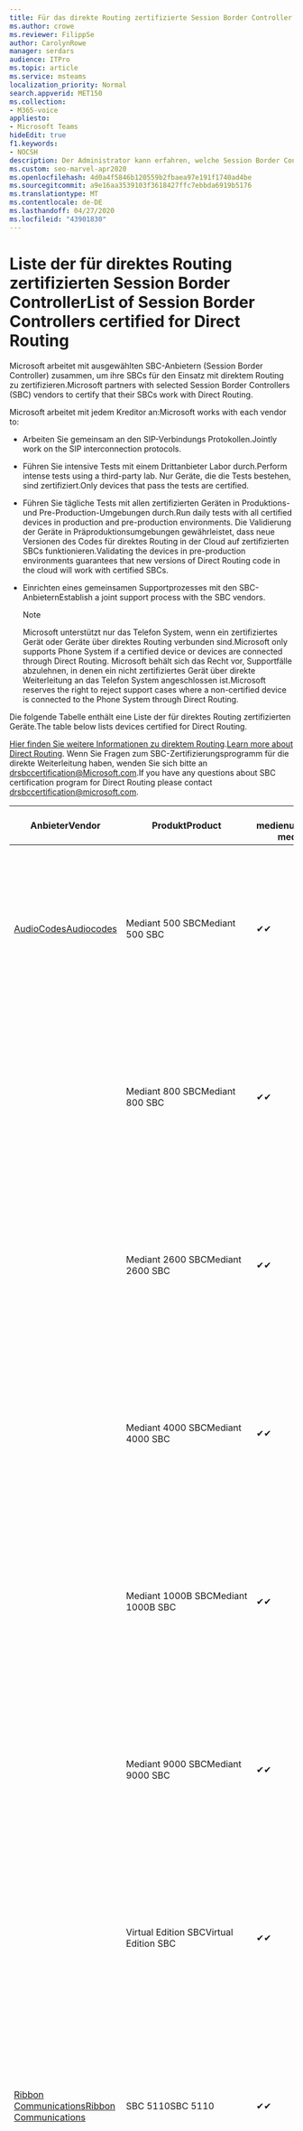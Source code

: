 ```yaml
---
title: Für das direkte Routing zertifizierte Session Border Controller
ms.author: crowe
ms.reviewer: FilippSe
author: CarolynRowe
manager: serdars
audience: ITPro
ms.topic: article
ms.service: msteams
localization_priority: Normal
search.appverid: MET150
ms.collection:
- M365-voice
appliesto:
- Microsoft Teams
hideEdit: true
f1.keywords:
- NOCSH
description: Der Administrator kann erfahren, welche Session Border Controllers (SBCS) für die direkte Weiterleitung zertifiziert wurden.
ms.custom: seo-marvel-apr2020
ms.openlocfilehash: 4d0a4f5846b120559b2fbaea97e191f1740ad4be
ms.sourcegitcommit: a9e16aa3539103f3618427ffc7ebbda6919b5176
ms.translationtype: MT
ms.contentlocale: de-DE
ms.lasthandoff: 04/27/2020
ms.locfileid: "43901830"
---
```

# <a name="list-of-session-border-controllers-certified-for-direct-routing"></a><span data-ttu-id="02444-103">Liste der für direktes Routing zertifizierten Session Border Controller</span><span class="sxs-lookup"><span data-stu-id="02444-103">List of Session Border Controllers certified for Direct Routing</span></span>

<span data-ttu-id="02444-104">Microsoft arbeitet mit ausgewählten SBC-Anbietern (Session Border Controller) zusammen, um ihre SBCs für den Einsatz mit direktem Routing zu zertifizieren.</span><span class="sxs-lookup"><span data-stu-id="02444-104">Microsoft partners with selected Session Border Controllers (SBC) vendors to certify that their SBCs work with Direct Routing.</span></span> 

<span data-ttu-id="02444-105">Microsoft arbeitet mit jedem Kreditor an:</span><span class="sxs-lookup"><span data-stu-id="02444-105">Microsoft works with each vendor to:</span></span> 

- <span data-ttu-id="02444-106">Arbeiten Sie gemeinsam an den SIP-Verbindungs Protokollen.</span><span class="sxs-lookup"><span data-stu-id="02444-106">Jointly work on the SIP interconnection protocols.</span></span>
- <span data-ttu-id="02444-107">Führen Sie intensive Tests mit einem Drittanbieter Labor durch.</span><span class="sxs-lookup"><span data-stu-id="02444-107">Perform intense tests using a third-party lab.</span></span> <span data-ttu-id="02444-108">Nur Geräte, die die Tests bestehen, sind zertifiziert.</span><span class="sxs-lookup"><span data-stu-id="02444-108">Only devices that pass the tests are certified.</span></span> 
- <span data-ttu-id="02444-109">Führen Sie tägliche Tests mit allen zertifizierten Geräten in Produktions-und Pre-Production-Umgebungen durch.</span><span class="sxs-lookup"><span data-stu-id="02444-109">Run daily tests with all certified devices in production and pre-production environments.</span></span> <span data-ttu-id="02444-110">Die Validierung der Geräte in Präproduktionsumgebungen gewährleistet, dass neue Versionen des Codes für direktes Routing in der Cloud auf zertifizierten SBCs funktionieren.</span><span class="sxs-lookup"><span data-stu-id="02444-110">Validating the devices in pre-production environments guarantees that new versions of Direct Routing code in the cloud will work with certified SBCs.</span></span> 
- <span data-ttu-id="02444-111">Einrichten eines gemeinsamen Supportprozesses mit den SBC-Anbietern</span><span class="sxs-lookup"><span data-stu-id="02444-111">Establish a joint support process with the SBC vendors.</span></span>


  > [!NOTE]
  > <span data-ttu-id="02444-112">Microsoft unterstützt nur das Telefon System, wenn ein zertifiziertes Gerät oder Geräte über direktes Routing verbunden sind.</span><span class="sxs-lookup"><span data-stu-id="02444-112">Microsoft only supports Phone System if a certified device or devices are connected through Direct Routing.</span></span> <span data-ttu-id="02444-113">Microsoft behält sich das Recht vor, Supportfälle abzulehnen, in denen ein nicht zertifiziertes Gerät über direkte Weiterleitung an das Telefon System angeschlossen ist.</span><span class="sxs-lookup"><span data-stu-id="02444-113">Microsoft reserves the right to reject support cases where a non-certified device is connected to the Phone System through Direct Routing.</span></span> 

<span data-ttu-id="02444-114">Die folgende Tabelle enthält eine Liste der für direktes Routing zertifizierten Geräte.</span><span class="sxs-lookup"><span data-stu-id="02444-114">The table below lists devices certified for Direct Routing.</span></span> 

<span data-ttu-id="02444-115">[Hier finden Sie weitere Informationen zu direktem Routing](https://aka.ms/dr).</span><span class="sxs-lookup"><span data-stu-id="02444-115">[Learn more about Direct Routing](https://aka.ms/dr).</span></span> <span data-ttu-id="02444-116">Wenn Sie Fragen zum SBC-Zertifizierungsprogramm für die direkte Weiterleitung haben, wenden Sie sich bitte an drsbccertification@Microsoft.com.</span><span class="sxs-lookup"><span data-stu-id="02444-116">If you have any questions about SBC certification program for Direct Routing please contact drsbccertification@microsoft.com.</span></span>


|                                                       <span data-ttu-id="02444-117">Anbieter</span><span class="sxs-lookup"><span data-stu-id="02444-117">Vendor</span></span>                                                        |       <span data-ttu-id="02444-118">Produkt</span><span class="sxs-lookup"><span data-stu-id="02444-118">Product</span></span>       | <span data-ttu-id="02444-119">Nicht medienumgehung</span><span class="sxs-lookup"><span data-stu-id="02444-119">Non-media bypass</span></span> | <span data-ttu-id="02444-120">Medienumgehung</span><span class="sxs-lookup"><span data-stu-id="02444-120">Media bypass</span></span> | <span data-ttu-id="02444-121">Software Version</span><span class="sxs-lookup"><span data-stu-id="02444-121">Software version</span></span> | <span data-ttu-id="02444-122">Validiert mit E911-Anbietern</span><span class="sxs-lookup"><span data-stu-id="02444-122">Validated with E911 providers</span></span> | <span data-ttu-id="02444-123">Elin-fähig</span><span class="sxs-lookup"><span data-stu-id="02444-123">ELIN capable</span></span>
|---------------------------------------------------------------------------------------------------------------------|---------------------|------------------|--------------|------------------|-----------------|------------------|
| [<span data-ttu-id="02444-124">AudioCodes</span><span class="sxs-lookup"><span data-stu-id="02444-124">Audiocodes</span></span>](https://www.audiocodes.com/solutions-products/products/products-for-microsoft-365/direct-routing-for-microsoft-teams) |   <span data-ttu-id="02444-125">Mediant 500 SBC</span><span class="sxs-lookup"><span data-stu-id="02444-125">Mediant 500 SBC</span></span>   |     <span data-ttu-id="02444-126">&#10004;</span><span class="sxs-lookup"><span data-stu-id="02444-126">&#10004;</span></span>     |   <span data-ttu-id="02444-127">&#10004;</span><span class="sxs-lookup"><span data-stu-id="02444-127">&#10004;</span></span>    |  <span data-ttu-id="02444-128">Unterstützte 7,2 a. 250 (empfohlen: 7,2 a. 256)</span><span class="sxs-lookup"><span data-stu-id="02444-128">Supported 7.20A.250 (Recommended 7.20A.256)</span></span>   | <ul> <li> [<span data-ttu-id="02444-129">Bandbreiten-dynamisches Standort Routing</span><span class="sxs-lookup"><span data-stu-id="02444-129">Bandwidth Dynamic Location Routing</span></span>](https://www.bandwidth.com/partners/microsoft-teams-direct-routing) </li> <li><span data-ttu-id="02444-130">Intrado ERS</span><span class="sxs-lookup"><span data-stu-id="02444-130">Intrado ERS</span></span> </li> <li><span data-ttu-id="02444-131">Intrado EGW</span><span class="sxs-lookup"><span data-stu-id="02444-131">Intrado EGW</span></span></li> <li> <span data-ttu-id="02444-132">Red Sky Horizon-Mobilität</span><span class="sxs-lookup"><span data-stu-id="02444-132">Red Sky Horizon Mobility</span></span> </li>  </ul> |  <span data-ttu-id="02444-133">&#10004;</span><span class="sxs-lookup"><span data-stu-id="02444-133">&#10004;</span></span>  |
|                                                                                                                     |   <span data-ttu-id="02444-134">Mediant 800 SBC</span><span class="sxs-lookup"><span data-stu-id="02444-134">Mediant 800 SBC</span></span>   |     <span data-ttu-id="02444-135">&#10004;</span><span class="sxs-lookup"><span data-stu-id="02444-135">&#10004;</span></span>     |   <span data-ttu-id="02444-136">&#10004;</span><span class="sxs-lookup"><span data-stu-id="02444-136">&#10004;</span></span>     |  <span data-ttu-id="02444-137">Unterstützte 7,2 a. 250 (empfohlen: 7,2 a. 256)</span><span class="sxs-lookup"><span data-stu-id="02444-137">Supported 7.20A.250 (Recommended 7.20A.256)</span></span>   | <ul> <li> [<span data-ttu-id="02444-138">Bandbreiten-dynamisches Standort Routing</span><span class="sxs-lookup"><span data-stu-id="02444-138">Bandwidth Dynamic Location Routing</span></span>](https://www.bandwidth.com/partners/microsoft-teams-direct-routing) </li> <li><span data-ttu-id="02444-139">Intrado ERS</span><span class="sxs-lookup"><span data-stu-id="02444-139">Intrado ERS</span></span> </li> <li><span data-ttu-id="02444-140">Intrado EGW</span><span class="sxs-lookup"><span data-stu-id="02444-140">Intrado EGW</span></span></li> <li> <span data-ttu-id="02444-141">Red Sky Horizon-Mobilität</span><span class="sxs-lookup"><span data-stu-id="02444-141">Red Sky Horizon Mobility</span></span> </li>  </ul>  |  <span data-ttu-id="02444-142">&#10004;</span><span class="sxs-lookup"><span data-stu-id="02444-142">&#10004;</span></span>  |
|                                                                                                                     |  <span data-ttu-id="02444-143">Mediant 2600 SBC</span><span class="sxs-lookup"><span data-stu-id="02444-143">Mediant 2600 SBC</span></span>   |     <span data-ttu-id="02444-144">&#10004;</span><span class="sxs-lookup"><span data-stu-id="02444-144">&#10004;</span></span>     |   <span data-ttu-id="02444-145">&#10004;</span><span class="sxs-lookup"><span data-stu-id="02444-145">&#10004;</span></span>    |  <span data-ttu-id="02444-146">Unterstützte 7,2 a. 250 (empfohlen: 7,2 a. 256)</span><span class="sxs-lookup"><span data-stu-id="02444-146">Supported 7.20A.250 (Recommended 7.20A.256)</span></span>   |   <ul> <li> [<span data-ttu-id="02444-147">Bandbreiten-dynamisches Standort Routing</span><span class="sxs-lookup"><span data-stu-id="02444-147">Bandwidth Dynamic Location Routing</span></span>](https://www.bandwidth.com/partners/microsoft-teams-direct-routing) </li> <li><span data-ttu-id="02444-148">Intrado ERS</span><span class="sxs-lookup"><span data-stu-id="02444-148">Intrado ERS</span></span> </li> <li><span data-ttu-id="02444-149">Intrado EGW</span><span class="sxs-lookup"><span data-stu-id="02444-149">Intrado EGW</span></span></li> <li> <span data-ttu-id="02444-150">Red Sky Horizon-Mobilität</span><span class="sxs-lookup"><span data-stu-id="02444-150">Red Sky Horizon Mobility</span></span> </li>  </ul>  |  <span data-ttu-id="02444-151">&#10004;</span><span class="sxs-lookup"><span data-stu-id="02444-151">&#10004;</span></span>  |    
|                                                                                                                     |  <span data-ttu-id="02444-152">Mediant 4000 SBC</span><span class="sxs-lookup"><span data-stu-id="02444-152">Mediant 4000 SBC</span></span>   |     <span data-ttu-id="02444-153">&#10004;</span><span class="sxs-lookup"><span data-stu-id="02444-153">&#10004;</span></span>     |   <span data-ttu-id="02444-154">&#10004;</span><span class="sxs-lookup"><span data-stu-id="02444-154">&#10004;</span></span>     |  <span data-ttu-id="02444-155">Unterstützte 7,2 a. 250 (empfohlen: 7,2 a. 256)</span><span class="sxs-lookup"><span data-stu-id="02444-155">Supported 7.20A.250 (Recommended 7.20A.256)</span></span>   |  <ul> <li> [<span data-ttu-id="02444-156">Bandbreiten-dynamisches Standort Routing</span><span class="sxs-lookup"><span data-stu-id="02444-156">Bandwidth Dynamic Location Routing</span></span>](https://www.bandwidth.com/partners/microsoft-teams-direct-routing) </li> <li><span data-ttu-id="02444-157">Intrado ERS</span><span class="sxs-lookup"><span data-stu-id="02444-157">Intrado ERS</span></span> </li> <li><span data-ttu-id="02444-158">Intrado EGW</span><span class="sxs-lookup"><span data-stu-id="02444-158">Intrado EGW</span></span></li> <li> <span data-ttu-id="02444-159">Red Sky Horizon-Mobilität</span><span class="sxs-lookup"><span data-stu-id="02444-159">Red Sky Horizon Mobility</span></span> </li>  </ul>  |  <span data-ttu-id="02444-160">&#10004;</span><span class="sxs-lookup"><span data-stu-id="02444-160">&#10004;</span></span>  |    
|                                                                                                                     | <span data-ttu-id="02444-161">Mediant 1000B SBC</span><span class="sxs-lookup"><span data-stu-id="02444-161">Mediant 1000B  SBC</span></span>  |     <span data-ttu-id="02444-162">&#10004;</span><span class="sxs-lookup"><span data-stu-id="02444-162">&#10004;</span></span>     |   <span data-ttu-id="02444-163">Ausstehend</span><span class="sxs-lookup"><span data-stu-id="02444-163">Pending</span></span>     |  <span data-ttu-id="02444-164">Unterstützte 7,2 a. 250 (empfohlen: 7,2 a. 256)</span><span class="sxs-lookup"><span data-stu-id="02444-164">Supported 7.20A.250 (Recommended 7.20A.256)</span></span>  |  <ul> <li> [<span data-ttu-id="02444-165">Bandbreiten-dynamisches Standort Routing</span><span class="sxs-lookup"><span data-stu-id="02444-165">Bandwidth Dynamic Location Routing</span></span>](https://www.bandwidth.com/partners/microsoft-teams-direct-routing) </li> <li><span data-ttu-id="02444-166">Intrado ERS</span><span class="sxs-lookup"><span data-stu-id="02444-166">Intrado ERS</span></span> </li> <li><span data-ttu-id="02444-167">Intrado EGW</span><span class="sxs-lookup"><span data-stu-id="02444-167">Intrado EGW</span></span></li> <li> <span data-ttu-id="02444-168">Red Sky Horizon-Mobilität</span><span class="sxs-lookup"><span data-stu-id="02444-168">Red Sky Horizon Mobility</span></span> </li>  </ul>  |  <span data-ttu-id="02444-169">&#10004;</span><span class="sxs-lookup"><span data-stu-id="02444-169">&#10004;</span></span>  |    
|                                                                                                                     | <span data-ttu-id="02444-170">Mediant 9000  SBC</span><span class="sxs-lookup"><span data-stu-id="02444-170">Mediant 9000  SBC</span></span>  |     <span data-ttu-id="02444-171">&#10004;</span><span class="sxs-lookup"><span data-stu-id="02444-171">&#10004;</span></span>     |   <span data-ttu-id="02444-172">&#10004;</span><span class="sxs-lookup"><span data-stu-id="02444-172">&#10004;</span></span>     |  <span data-ttu-id="02444-173">Unterstützte 7,2 a. 250 (empfohlen: 7,2 a. 256)</span><span class="sxs-lookup"><span data-stu-id="02444-173">Supported 7.20A.250 (Recommended 7.20A.256)</span></span>   | <ul> <li> [<span data-ttu-id="02444-174">Bandbreiten-dynamisches Standort Routing</span><span class="sxs-lookup"><span data-stu-id="02444-174">Bandwidth Dynamic Location Routing</span></span>](https://www.bandwidth.com/partners/microsoft-teams-direct-routing) </li> <li><span data-ttu-id="02444-175">Intrado ERS</span><span class="sxs-lookup"><span data-stu-id="02444-175">Intrado ERS</span></span> </li> <li><span data-ttu-id="02444-176">Intrado EGW</span><span class="sxs-lookup"><span data-stu-id="02444-176">Intrado EGW</span></span></li> <li> <span data-ttu-id="02444-177">Red Sky Horizon-Mobilität</span><span class="sxs-lookup"><span data-stu-id="02444-177">Red Sky Horizon Mobility</span></span> </li>  </ul>    |  <span data-ttu-id="02444-178">&#10004;</span><span class="sxs-lookup"><span data-stu-id="02444-178">&#10004;</span></span>  |                                                                       
|                                                                                                                     | <span data-ttu-id="02444-179">Virtual Edition SBC</span><span class="sxs-lookup"><span data-stu-id="02444-179">Virtual Edition SBC</span></span> |     <span data-ttu-id="02444-180">&#10004;</span><span class="sxs-lookup"><span data-stu-id="02444-180">&#10004;</span></span>     |   <span data-ttu-id="02444-181">&#10004;</span><span class="sxs-lookup"><span data-stu-id="02444-181">&#10004;</span></span>     |  <span data-ttu-id="02444-182">Unterstützte 7,2 a. 250 (empfohlen: 7,2 a. 256)</span><span class="sxs-lookup"><span data-stu-id="02444-182">Supported 7.20A.250 (Recommended 7.20A.256)</span></span> |  <ul> <li> [<span data-ttu-id="02444-183">Bandbreiten-dynamisches Standort Routing</span><span class="sxs-lookup"><span data-stu-id="02444-183">Bandwidth Dynamic Location Routing</span></span>](https://www.bandwidth.com/partners/microsoft-teams-direct-routing) </li> <li><span data-ttu-id="02444-184">Intrado ERS</span><span class="sxs-lookup"><span data-stu-id="02444-184">Intrado ERS</span></span> </li> <li><span data-ttu-id="02444-185">Intrado EGW</span><span class="sxs-lookup"><span data-stu-id="02444-185">Intrado EGW</span></span></li> <li> <span data-ttu-id="02444-186">Red Sky Horizon-Mobilität</span><span class="sxs-lookup"><span data-stu-id="02444-186">Red Sky Horizon Mobility</span></span> </li>  </ul>   |  <span data-ttu-id="02444-187">&#10004;</span><span class="sxs-lookup"><span data-stu-id="02444-187">&#10004;</span></span>  |    
|  [<span data-ttu-id="02444-188">Ribbon Communications</span><span class="sxs-lookup"><span data-stu-id="02444-188">Ribbon Communications</span></span>](https://ribboncommunications.com/solutions/enterprise-solutions/microsoft-skype-business)  |      <span data-ttu-id="02444-189">SBC 5110</span><span class="sxs-lookup"><span data-stu-id="02444-189">SBC 5110</span></span>       |     <span data-ttu-id="02444-190">&#10004;</span><span class="sxs-lookup"><span data-stu-id="02444-190">&#10004;</span></span>     |   <span data-ttu-id="02444-191">&#10004;</span><span class="sxs-lookup"><span data-stu-id="02444-191">&#10004;</span></span>    |       <span data-ttu-id="02444-192">Unterstützte 7,2 (empfohlen 8,2)</span><span class="sxs-lookup"><span data-stu-id="02444-192">Supported 7.2 (Recommended 8.2)</span></span>       | <ul> <li> [<span data-ttu-id="02444-193">Bandbreiten-dynamisches Standort Routing</span><span class="sxs-lookup"><span data-stu-id="02444-193">Bandwidth Dynamic Location Routing</span></span>](https://www.bandwidth.com/partners/microsoft-teams-direct-routing) </li> <li><span data-ttu-id="02444-194">Intrado ERS</span><span class="sxs-lookup"><span data-stu-id="02444-194">Intrado ERS</span></span> </li> <li><span data-ttu-id="02444-195">Intrado EGW</span><span class="sxs-lookup"><span data-stu-id="02444-195">Intrado EGW</span></span></li> <li> <span data-ttu-id="02444-196">Red Sky Horizon-Mobilität</span><span class="sxs-lookup"><span data-stu-id="02444-196">Red Sky Horizon Mobility</span></span> </li>  </ul> |    |    
|                                                                                                                     |      <span data-ttu-id="02444-197">SBC 5210</span><span class="sxs-lookup"><span data-stu-id="02444-197">SBC 5210</span></span>       |     <span data-ttu-id="02444-198">&#10004;</span><span class="sxs-lookup"><span data-stu-id="02444-198">&#10004;</span></span>     |  <span data-ttu-id="02444-199">&#10004;</span><span class="sxs-lookup"><span data-stu-id="02444-199">&#10004;</span></span>    |       <span data-ttu-id="02444-200">Unterstützte 7,2 (empfohlen 8,2)</span><span class="sxs-lookup"><span data-stu-id="02444-200">Supported 7.2 (Recommended 8.2)</span></span>       |  <ul> <li> [<span data-ttu-id="02444-201">Bandbreiten-dynamisches Standort Routing</span><span class="sxs-lookup"><span data-stu-id="02444-201">Bandwidth Dynamic Location Routing</span></span>](https://www.bandwidth.com/partners/microsoft-teams-direct-routing) </li> <li><span data-ttu-id="02444-202">Intrado ERS</span><span class="sxs-lookup"><span data-stu-id="02444-202">Intrado ERS</span></span> </li> <li><span data-ttu-id="02444-203">Intrado EGW</span><span class="sxs-lookup"><span data-stu-id="02444-203">Intrado EGW</span></span></li> <li> <span data-ttu-id="02444-204">Red Sky Horizon-Mobilität</span><span class="sxs-lookup"><span data-stu-id="02444-204">Red Sky Horizon Mobility</span></span> </li> </ul> |    |    
|                                                                                                                     |      <span data-ttu-id="02444-205">SBC 5400</span><span class="sxs-lookup"><span data-stu-id="02444-205">SBC 5400</span></span>       |     <span data-ttu-id="02444-206">&#10004;</span><span class="sxs-lookup"><span data-stu-id="02444-206">&#10004;</span></span>     |   <span data-ttu-id="02444-207">&#10004;</span><span class="sxs-lookup"><span data-stu-id="02444-207">&#10004;</span></span>   |       <span data-ttu-id="02444-208">Unterstützte 7,2 (empfohlen 8,2)</span><span class="sxs-lookup"><span data-stu-id="02444-208">Supported 7.2 (Recommended 8.2)</span></span>       |  <ul> <li> [<span data-ttu-id="02444-209">Bandbreiten-dynamisches Standort Routing</span><span class="sxs-lookup"><span data-stu-id="02444-209">Bandwidth Dynamic Location Routing</span></span>](https://www.bandwidth.com/partners/microsoft-teams-direct-routing) </li><li><span data-ttu-id="02444-210">Intrado ERS</span><span class="sxs-lookup"><span data-stu-id="02444-210">Intrado ERS</span></span> </li> <li><span data-ttu-id="02444-211">Intrado EGW</span><span class="sxs-lookup"><span data-stu-id="02444-211">Intrado EGW</span></span></li> <li> <span data-ttu-id="02444-212">Red Sky Horizon-Mobilität</span><span class="sxs-lookup"><span data-stu-id="02444-212">Red Sky Horizon Mobility</span></span> </li> </ul>  ||    
|                                                                                                                     |      <span data-ttu-id="02444-213">SBC 7000</span><span class="sxs-lookup"><span data-stu-id="02444-213">SBC 7000</span></span>       |     <span data-ttu-id="02444-214">&#10004;</span><span class="sxs-lookup"><span data-stu-id="02444-214">&#10004;</span></span>     |   <span data-ttu-id="02444-215">&#10004;</span><span class="sxs-lookup"><span data-stu-id="02444-215">&#10004;</span></span>    |       <span data-ttu-id="02444-216">Unterstützte 7,2 (empfohlen 8,2)</span><span class="sxs-lookup"><span data-stu-id="02444-216">Supported 7.2 (Recommended 8.2)</span></span>       |   <ul> <li> [<span data-ttu-id="02444-217">Bandbreiten-dynamisches Standort Routing</span><span class="sxs-lookup"><span data-stu-id="02444-217">Bandwidth Dynamic Location Routing</span></span>](https://www.bandwidth.com/partners/microsoft-teams-direct-routing) </li> <li><span data-ttu-id="02444-218">Intrado ERS</span><span class="sxs-lookup"><span data-stu-id="02444-218">Intrado ERS</span></span> </li> <li><span data-ttu-id="02444-219">Intrado EGW</span><span class="sxs-lookup"><span data-stu-id="02444-219">Intrado EGW</span></span></li> <li> <span data-ttu-id="02444-220">Red Sky Horizon-Mobilität</span><span class="sxs-lookup"><span data-stu-id="02444-220">Red Sky Horizon Mobility</span></span> </li> </ul> |  |    
|                                                                                                                     |       <span data-ttu-id="02444-221">SBC SWe</span><span class="sxs-lookup"><span data-stu-id="02444-221">SBC SWe</span></span>       |     <span data-ttu-id="02444-222">&#10004;</span><span class="sxs-lookup"><span data-stu-id="02444-222">&#10004;</span></span>     |   <span data-ttu-id="02444-223">&#10004;</span><span class="sxs-lookup"><span data-stu-id="02444-223">&#10004;</span></span>   |       <span data-ttu-id="02444-224">Unterstützte 7,2 (empfohlen 8,2)</span><span class="sxs-lookup"><span data-stu-id="02444-224">Supported 7.2 (Recommended 8.2)</span></span>       |   <ul> <li> [<span data-ttu-id="02444-225">Bandbreiten-dynamisches Standort Routing</span><span class="sxs-lookup"><span data-stu-id="02444-225">Bandwidth Dynamic Location Routing</span></span>](https://www.bandwidth.com/partners/microsoft-teams-direct-routing) </li> <li><span data-ttu-id="02444-226">Intrado ERS</span><span class="sxs-lookup"><span data-stu-id="02444-226">Intrado ERS</span></span> </li> <li><span data-ttu-id="02444-227">Intrado EGW</span><span class="sxs-lookup"><span data-stu-id="02444-227">Intrado EGW</span></span></li> <li> <span data-ttu-id="02444-228">Red Sky Horizon-Mobilität</span><span class="sxs-lookup"><span data-stu-id="02444-228">Red Sky Horizon Mobility</span></span> </li> </ul> |    |    
|                                                                                                                     |      <span data-ttu-id="02444-229">SBC 1000</span><span class="sxs-lookup"><span data-stu-id="02444-229">SBC 1000</span></span>       |     <span data-ttu-id="02444-230">&#10004;</span><span class="sxs-lookup"><span data-stu-id="02444-230">&#10004;</span></span>     |   <span data-ttu-id="02444-231">&#10004;</span><span class="sxs-lookup"><span data-stu-id="02444-231">&#10004;</span></span>    |      <span data-ttu-id="02444-232">8.0.3 (Build 537)</span><span class="sxs-lookup"><span data-stu-id="02444-232">8.0.3 (build 537)</span></span>     |  <ul> <li> [<span data-ttu-id="02444-233">Bandbreiten-dynamisches Standort Routing</span><span class="sxs-lookup"><span data-stu-id="02444-233">Bandwidth Dynamic Location Routing</span></span>](https://www.bandwidth.com/partners/microsoft-teams-direct-routing) </li> <li> <span data-ttu-id="02444-234">Intrado ERS</span><span class="sxs-lookup"><span data-stu-id="02444-234">Intrado ERS</span></span> </li> <li><span data-ttu-id="02444-235">Intrado EGW</span><span class="sxs-lookup"><span data-stu-id="02444-235">Intrado EGW</span></span> </li> <li> <span data-ttu-id="02444-236">Red Sky Horizon-Mobilität</span><span class="sxs-lookup"><span data-stu-id="02444-236">Red Sky Horizon Mobility</span></span> </li> </ul>   |  <span data-ttu-id="02444-237">&#10004;</span><span class="sxs-lookup"><span data-stu-id="02444-237">&#10004;</span></span>   |    
|                                                                                                                     |      <span data-ttu-id="02444-238">SBC 2000</span><span class="sxs-lookup"><span data-stu-id="02444-238">SBC 2000</span></span>       |     <span data-ttu-id="02444-239">&#10004;</span><span class="sxs-lookup"><span data-stu-id="02444-239">&#10004;</span></span>     |   <span data-ttu-id="02444-240">&#10004;</span><span class="sxs-lookup"><span data-stu-id="02444-240">&#10004;</span></span>   |     <span data-ttu-id="02444-241">8.0.3 (Build 537)</span><span class="sxs-lookup"><span data-stu-id="02444-241">8.0.3 (build 537)</span></span>     |  <ul> <li>[<span data-ttu-id="02444-242">Bandbreiten-dynamisches Standort Routing</span><span class="sxs-lookup"><span data-stu-id="02444-242">Bandwidth Dynamic Location Routing</span></span>](https://www.bandwidth.com/partners/microsoft-teams-direct-routing) </li> <li> <span data-ttu-id="02444-243">Intrado ERS</span><span class="sxs-lookup"><span data-stu-id="02444-243">Intrado ERS</span></span> </li> <li><span data-ttu-id="02444-244">Intrado EGW</span><span class="sxs-lookup"><span data-stu-id="02444-244">Intrado EGW</span></span> </li> <li> <span data-ttu-id="02444-245">Red Sky Horizon-Mobilität</span><span class="sxs-lookup"><span data-stu-id="02444-245">Red Sky Horizon Mobility</span></span> </li> </ul>   |     <span data-ttu-id="02444-246">&#10004;</span><span class="sxs-lookup"><span data-stu-id="02444-246">&#10004;</span></span>     |    
|                                                                                                                     |    <span data-ttu-id="02444-247">Lite SBC Schwedisch</span><span class="sxs-lookup"><span data-stu-id="02444-247">SBC SWe Lite</span></span>     |     <span data-ttu-id="02444-248">&#10004;</span><span class="sxs-lookup"><span data-stu-id="02444-248">&#10004;</span></span>     |  <span data-ttu-id="02444-249">&#10004;</span><span class="sxs-lookup"><span data-stu-id="02444-249">&#10004;</span></span>    |      <span data-ttu-id="02444-250">8.0.3 (Build 216)</span><span class="sxs-lookup"><span data-stu-id="02444-250">8.0.3 (build 216)</span></span>    |  <ul> <li> [<span data-ttu-id="02444-251">Bandbreiten-dynamisches Standort Routing</span><span class="sxs-lookup"><span data-stu-id="02444-251">Bandwidth Dynamic Location Routing</span></span>](https://www.bandwidth.com/partners/microsoft-teams-direct-routing) </li> <li> <span data-ttu-id="02444-252">Intrado ERS</span><span class="sxs-lookup"><span data-stu-id="02444-252">Intrado ERS</span></span> </li> <li><span data-ttu-id="02444-253">Intrado EGW</span><span class="sxs-lookup"><span data-stu-id="02444-253">Intrado EGW</span></span> </li> <li> <span data-ttu-id="02444-254">Red Sky Horizon-Mobilität</span><span class="sxs-lookup"><span data-stu-id="02444-254">Red Sky Horizon Mobility</span></span> </li> </ul>    |     <span data-ttu-id="02444-255">&#10004;</span><span class="sxs-lookup"><span data-stu-id="02444-255">&#10004;</span></span>     |   
| | <span data-ttu-id="02444-256">EdgeMarc-Serie</span><span class="sxs-lookup"><span data-stu-id="02444-256">EdgeMarc Series</span></span> |  <span data-ttu-id="02444-257">&#10004;</span><span class="sxs-lookup"><span data-stu-id="02444-257">&#10004;</span></span> | | <span data-ttu-id="02444-258">15.6.1</span><span class="sxs-lookup"><span data-stu-id="02444-258">15.6.1</span></span> | 
|                     [<span data-ttu-id="02444-259">Thinktel</span><span class="sxs-lookup"><span data-stu-id="02444-259">Thinktel</span></span>](https://www.thinktel.ca/services/think-365/think-365-overview/)                      |    <span data-ttu-id="02444-260">Think 365 SBC</span><span class="sxs-lookup"><span data-stu-id="02444-260">Think 365 SBC</span></span>    |     <span data-ttu-id="02444-261">&#10004;</span><span class="sxs-lookup"><span data-stu-id="02444-261">&#10004;</span></span>     |           |       <span data-ttu-id="02444-262">1,4</span><span class="sxs-lookup"><span data-stu-id="02444-262">1.4</span></span>       |     |    |    
|                     [<span data-ttu-id="02444-263">Oracle</span><span class="sxs-lookup"><span data-stu-id="02444-263">Oracle</span></span>](https://www.oracle.com/industries/communications/enterprise-session-border-controller/microsoft.html)                      |    <span data-ttu-id="02444-264">AP 1100</span><span class="sxs-lookup"><span data-stu-id="02444-264">AP 1100</span></span>      |    <span data-ttu-id="02444-265">&#10004;</span><span class="sxs-lookup"><span data-stu-id="02444-265">&#10004;</span></span>     |    <span data-ttu-id="02444-266">&#10004;</span><span class="sxs-lookup"><span data-stu-id="02444-266">&#10004;</span></span>    |   <span data-ttu-id="02444-267">8.3.0.0.1</span><span class="sxs-lookup"><span data-stu-id="02444-267">8.3.0.0.1</span></span> |   <ul> <li> [<span data-ttu-id="02444-268">Bandbreiten-dynamisches Standort Routing</span><span class="sxs-lookup"><span data-stu-id="02444-268">Bandwidth Dynamic Location Routing</span></span>](https://www.bandwidth.com/partners/microsoft-teams-direct-routing) </li> <li><span data-ttu-id="02444-269">Intrado ERS</span><span class="sxs-lookup"><span data-stu-id="02444-269">Intrado ERS</span></span> </li> <li><span data-ttu-id="02444-270">Intrado EGW</span><span class="sxs-lookup"><span data-stu-id="02444-270">Intrado EGW</span></span></li> <li> <span data-ttu-id="02444-271">Red Sky Horizon-Mobilität</span><span class="sxs-lookup"><span data-stu-id="02444-271">Red Sky Horizon Mobility</span></span> </li>  </ul>   |  <span data-ttu-id="02444-272">&#10004;</span><span class="sxs-lookup"><span data-stu-id="02444-272">&#10004;</span></span>  |    
|                                                                                                                    |    <span data-ttu-id="02444-273">AP 3900</span><span class="sxs-lookup"><span data-stu-id="02444-273">AP 3900</span></span>           |    <span data-ttu-id="02444-274">&#10004;</span><span class="sxs-lookup"><span data-stu-id="02444-274">&#10004;</span></span>     |    <span data-ttu-id="02444-275">&#10004;</span><span class="sxs-lookup"><span data-stu-id="02444-275">&#10004;</span></span>   |   <span data-ttu-id="02444-276">8.3.0.0.1</span><span class="sxs-lookup"><span data-stu-id="02444-276">8.3.0.0.1</span></span>  |  <ul> <li> [<span data-ttu-id="02444-277">Bandbreiten-dynamisches Standort Routing</span><span class="sxs-lookup"><span data-stu-id="02444-277">Bandwidth Dynamic Location Routing</span></span>](https://www.bandwidth.com/partners/microsoft-teams-direct-routing) </li> <li><span data-ttu-id="02444-278">Intrado ERS</span><span class="sxs-lookup"><span data-stu-id="02444-278">Intrado ERS</span></span> </li> <li><span data-ttu-id="02444-279">Intrado EGW</span><span class="sxs-lookup"><span data-stu-id="02444-279">Intrado EGW</span></span></li> <li> <span data-ttu-id="02444-280">Red Sky Horizon-Mobilität</span><span class="sxs-lookup"><span data-stu-id="02444-280">Red Sky Horizon Mobility</span></span> </li>  </ul>  |  <span data-ttu-id="02444-281">&#10004;</span><span class="sxs-lookup"><span data-stu-id="02444-281">&#10004;</span></span>  |    
|                                                                                                                    |      <span data-ttu-id="02444-282">AP 4600</span><span class="sxs-lookup"><span data-stu-id="02444-282">AP 4600</span></span>         |    <span data-ttu-id="02444-283">&#10004;</span><span class="sxs-lookup"><span data-stu-id="02444-283">&#10004;</span></span>   |    <span data-ttu-id="02444-284">&#10004;</span><span class="sxs-lookup"><span data-stu-id="02444-284">&#10004;</span></span>     |     <span data-ttu-id="02444-285">8.3.0.0.1</span><span class="sxs-lookup"><span data-stu-id="02444-285">8.3.0.0.1</span></span>  |  <ul> <li> [<span data-ttu-id="02444-286">Bandbreiten-dynamisches Standort Routing</span><span class="sxs-lookup"><span data-stu-id="02444-286">Bandwidth Dynamic Location Routing</span></span>](https://www.bandwidth.com/partners/microsoft-teams-direct-routing) </li> <li><span data-ttu-id="02444-287">Intrado ERS</span><span class="sxs-lookup"><span data-stu-id="02444-287">Intrado ERS</span></span> </li> <li><span data-ttu-id="02444-288">Intrado EGW</span><span class="sxs-lookup"><span data-stu-id="02444-288">Intrado EGW</span></span></li> <li> <span data-ttu-id="02444-289">Red Sky Horizon-Mobilität</span><span class="sxs-lookup"><span data-stu-id="02444-289">Red Sky Horizon Mobility</span></span> </li>  </ul>  |  <span data-ttu-id="02444-290">&#10004;</span><span class="sxs-lookup"><span data-stu-id="02444-290">&#10004;</span></span>  |    
|                                                                                                                    |      <span data-ttu-id="02444-291">AP 6300</span><span class="sxs-lookup"><span data-stu-id="02444-291">AP 6300</span></span>         |    <span data-ttu-id="02444-292">&#10004;</span><span class="sxs-lookup"><span data-stu-id="02444-292">&#10004;</span></span>   |    <span data-ttu-id="02444-293">&#10004;</span><span class="sxs-lookup"><span data-stu-id="02444-293">&#10004;</span></span>     |     <span data-ttu-id="02444-294">8.3.0.0.1</span><span class="sxs-lookup"><span data-stu-id="02444-294">8.3.0.0.1</span></span>  |  <ul> <li> [<span data-ttu-id="02444-295">Bandbreiten-dynamisches Standort Routing</span><span class="sxs-lookup"><span data-stu-id="02444-295">Bandwidth Dynamic Location Routing</span></span>](https://www.bandwidth.com/partners/microsoft-teams-direct-routing) </li> <li><span data-ttu-id="02444-296">Intrado ERS</span><span class="sxs-lookup"><span data-stu-id="02444-296">Intrado ERS</span></span> </li> <li><span data-ttu-id="02444-297">Intrado EGW</span><span class="sxs-lookup"><span data-stu-id="02444-297">Intrado EGW</span></span></li> <li> <span data-ttu-id="02444-298">Red Sky Horizon-Mobilität</span><span class="sxs-lookup"><span data-stu-id="02444-298">Red Sky Horizon Mobility</span></span> </li>  </ul>   |  <span data-ttu-id="02444-299">&#10004;</span><span class="sxs-lookup"><span data-stu-id="02444-299">&#10004;</span></span>  |    
|                                                                                                                   |      <span data-ttu-id="02444-300">AP 6350</span><span class="sxs-lookup"><span data-stu-id="02444-300">AP 6350</span></span>           |    <span data-ttu-id="02444-301">&#10004;</span><span class="sxs-lookup"><span data-stu-id="02444-301">&#10004;</span></span>   |    <span data-ttu-id="02444-302">&#10004;</span><span class="sxs-lookup"><span data-stu-id="02444-302">&#10004;</span></span>    |     <span data-ttu-id="02444-303">8.3.0.0.1</span><span class="sxs-lookup"><span data-stu-id="02444-303">8.3.0.0.1</span></span>  |   <ul> <li> [<span data-ttu-id="02444-304">Bandbreiten-dynamisches Standort Routing</span><span class="sxs-lookup"><span data-stu-id="02444-304">Bandwidth Dynamic Location Routing</span></span>](https://www.bandwidth.com/partners/microsoft-teams-direct-routing) </li> <li><span data-ttu-id="02444-305">Intrado ERS</span><span class="sxs-lookup"><span data-stu-id="02444-305">Intrado ERS</span></span> </li> <li><span data-ttu-id="02444-306">Intrado EGW</span><span class="sxs-lookup"><span data-stu-id="02444-306">Intrado EGW</span></span></li> <li> <span data-ttu-id="02444-307">Red Sky Horizon-Mobilität</span><span class="sxs-lookup"><span data-stu-id="02444-307">Red Sky Horizon Mobility</span></span> </li>  </ul>  |  <span data-ttu-id="02444-308">&#10004;</span><span class="sxs-lookup"><span data-stu-id="02444-308">&#10004;</span></span>  |                                            
|                                                                                                                    |      <span data-ttu-id="02444-309">VME</span><span class="sxs-lookup"><span data-stu-id="02444-309">VME</span></span>           |    <span data-ttu-id="02444-310">&#10004;</span><span class="sxs-lookup"><span data-stu-id="02444-310">&#10004;</span></span>    |    <span data-ttu-id="02444-311">&#10004;</span><span class="sxs-lookup"><span data-stu-id="02444-311">&#10004;</span></span>    |     <span data-ttu-id="02444-312">8.3.0.0.1</span><span class="sxs-lookup"><span data-stu-id="02444-312">8.3.0.0.1</span></span>   |   <ul> <li> [<span data-ttu-id="02444-313">Bandbreiten-dynamisches Standort Routing</span><span class="sxs-lookup"><span data-stu-id="02444-313">Bandwidth Dynamic Location Routing</span></span>](https://www.bandwidth.com/partners/microsoft-teams-direct-routing) </li> <li><span data-ttu-id="02444-314">Intrado ERS</span><span class="sxs-lookup"><span data-stu-id="02444-314">Intrado ERS</span></span> </li> <li><span data-ttu-id="02444-315">Intrado EGW</span><span class="sxs-lookup"><span data-stu-id="02444-315">Intrado EGW</span></span></li> <li> <span data-ttu-id="02444-316">Red Sky Horizon-Mobilität</span><span class="sxs-lookup"><span data-stu-id="02444-316">Red Sky Horizon Mobility</span></span> </li>  </ul>  |  <span data-ttu-id="02444-317">&#10004;</span><span class="sxs-lookup"><span data-stu-id="02444-317">&#10004;</span></span>  |    
|                     [<span data-ttu-id="02444-318">TE-SYSTEMS</span><span class="sxs-lookup"><span data-stu-id="02444-318">TE-SYSTEMS</span></span>](https://www.anynode.de/anynode-and-microsoft-teams/)                               |     <span data-ttu-id="02444-319">anynode</span><span class="sxs-lookup"><span data-stu-id="02444-319">anynode</span></span>         |     <span data-ttu-id="02444-320">&#10004;</span><span class="sxs-lookup"><span data-stu-id="02444-320">&#10004;</span></span>   |  <span data-ttu-id="02444-321">&#10004;</span><span class="sxs-lookup"><span data-stu-id="02444-321">&#10004;</span></span>   |      <span data-ttu-id="02444-322">Unterstützte 3,20 (empfohlen 4,0)</span><span class="sxs-lookup"><span data-stu-id="02444-322">Supported 3.20 (Recommended 4.0)</span></span>        |     |    |    
|                     [<span data-ttu-id="02444-323">Metaswitch</span><span class="sxs-lookup"><span data-stu-id="02444-323">Metaswitch</span></span>](https://www.metaswitch.com/products/core-network/perimeta-sbc)                               |     <span data-ttu-id="02444-324">Perimeta SBC</span><span class="sxs-lookup"><span data-stu-id="02444-324">Perimeta SBC</span></span>        |     <span data-ttu-id="02444-325">&#10004;</span><span class="sxs-lookup"><span data-stu-id="02444-325">&#10004;</span></span>   |  |      <span data-ttu-id="02444-326">4,7</span><span class="sxs-lookup"><span data-stu-id="02444-326">4.7</span></span>      |     |    |    

<span data-ttu-id="02444-327">In der folgenden Tabelle sind Geräte aufgeführt, die für die Interoperabilität zwischen direktem Routing und analogen Geräten überprüft werden.</span><span class="sxs-lookup"><span data-stu-id="02444-327">The following table lists devices that are verified for interoperability between Direct Routing and Analog Devices.</span></span>

|                                                       <span data-ttu-id="02444-328">Anbieter</span><span class="sxs-lookup"><span data-stu-id="02444-328">Vendor</span></span>                                                        |       <span data-ttu-id="02444-329">Produkt</span><span class="sxs-lookup"><span data-stu-id="02444-329">Product</span></span>       | <span data-ttu-id="02444-330">Überprüft</span><span class="sxs-lookup"><span data-stu-id="02444-330">Verified</span></span>
|---------------------------------------------------------------------------------------------------------------------|---------------------|------------------|
| [<span data-ttu-id="02444-331">AudioCodes</span><span class="sxs-lookup"><span data-stu-id="02444-331">Audiocodes</span></span>](https://www.audiocodes.com/solutions-products/products/products-for-microsoft-365/direct-routing-for-microsoft-teams) |   [<span data-ttu-id="02444-332">ATA-1</span><span class="sxs-lookup"><span data-stu-id="02444-332">ATA-1</span></span>](https://www.audiocodes.com/media/2373/mp-1xx-and-mp-124-datasheet.pdf)   |     <span data-ttu-id="02444-333">&#10004;</span><span class="sxs-lookup"><span data-stu-id="02444-333">&#10004;</span></span>     |
| [<span data-ttu-id="02444-334">AudioCodes</span><span class="sxs-lookup"><span data-stu-id="02444-334">Audiocodes</span></span>](https://www.audiocodes.com/solutions-products/products/products-for-microsoft-365/direct-routing-for-microsoft-teams) |   [<span data-ttu-id="02444-335">ATA-2</span><span class="sxs-lookup"><span data-stu-id="02444-335">ATA-2</span></span>](https://www.audiocodes.com/media/2399/mediapack-20x-mp-20x-analog-telephone-adapters-datasheet.pdf)   |     <span data-ttu-id="02444-336">&#10004;</span><span class="sxs-lookup"><span data-stu-id="02444-336">&#10004;</span></span>     |
| [<span data-ttu-id="02444-337">Multifunktionsleiste</span><span class="sxs-lookup"><span data-stu-id="02444-337">Ribbon</span></span>](https://ribboncommunications.com/solutions/enterprise-solutions/microsoft-solutions) |   [<span data-ttu-id="02444-338">SBC 1000. Software Version: 8.1.1 (Build 527)</span><span class="sxs-lookup"><span data-stu-id="02444-338">SBC 1000. Software version: 8.1.1 (build 527)</span></span>](https://support.sonus.net/display/UXDOC81/Connect+SBC+Edge+to+Microsoft+Teams+Direct+Routing+to+Support+Analog+Devices)   |     <span data-ttu-id="02444-339">&#10004;</span><span class="sxs-lookup"><span data-stu-id="02444-339">&#10004;</span></span>     |
| [<span data-ttu-id="02444-340">Multifunktionsleiste</span><span class="sxs-lookup"><span data-stu-id="02444-340">Ribbon</span></span>](https://ribboncommunications.com/solutions/enterprise-solutions/microsoft-solutions) |   [<span data-ttu-id="02444-341">SBC 2000. Software Version: 8.1.1 (Build 527)</span><span class="sxs-lookup"><span data-stu-id="02444-341">SBC 2000. Software version: 8.1.1 (build 527)</span></span>](https://support.sonus.net/display/UXDOC81/Connect+SBC+Edge+to+Microsoft+Teams+Direct+Routing+to+Support+Analog+Devices)   |     <span data-ttu-id="02444-342">&#10004;</span><span class="sxs-lookup"><span data-stu-id="02444-342">&#10004;</span></span>     |


<span data-ttu-id="02444-343">Wenn Sie uns Produktfeedback zu Teams geben möchten, beispielsweise Ideen für neue Features, lesen Sie [UserVoice](https://microsoftteams.uservoice.com) beachten Sie die Zertifizierung, die einer Hauptversion gewährt wird.</span><span class="sxs-lookup"><span data-stu-id="02444-343">To give us product feedback about Teams, such as ideas for new features, see [Uservoice](https://microsoftteams.uservoice.com) Note the certification granted to a major version.</span></span> <span data-ttu-id="02444-344">Das bedeutet, dass Firmware mit einer beliebigen Anzahl in der SBC-Firmware nach der Hauptversion unterstützt wird.</span><span class="sxs-lookup"><span data-stu-id="02444-344">That means that firmware with any number in the SBC firmware following the major version is supported.</span></span>
